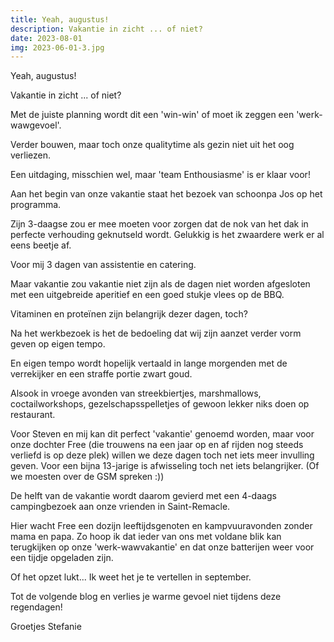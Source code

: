 ```yaml
---
title: Yeah, augustus!
description: Vakantie in zicht ... of niet?
date: 2023-08-01
img: 2023-06-01-3.jpg
---
```


Yeah, augustus!

Vakantie in zicht ... of niet?

Met de juiste planning wordt dit een 'win-win' of moet ik zeggen een 'werk-wawgevoel'.

Verder bouwen, maar toch onze qualitytime als gezin niet uit het oog verliezen.

Een uitdaging, misschien wel, maar 'team Enthousiasme' is er klaar voor!


Aan het begin van onze vakantie staat het bezoek van schoonpa Jos op het programma.

Zijn 3-daagse zou er mee moeten voor zorgen dat de nok van het dak in perfecte verhouding geknutseld wordt.  Gelukkig is het zwaardere werk er al eens beetje af.

Voor mij 3 dagen van assistentie en catering.

Maar vakantie zou vakantie niet zijn als de dagen niet worden afgesloten met een uitgebreide aperitief en een goed stukje vlees op de BBQ.

Vitaminen en proteïnen zijn belangrijk dezer dagen, toch?


Na het werkbezoek is het de bedoeling dat wij zijn aanzet verder vorm geven op eigen tempo.

En eigen tempo wordt hopelijk vertaald in lange morgenden met de verrekijker en een straffe portie zwart goud.  

Alsook in vroege avonden van streekbiertjes, marshmallows, coctailworkshops, gezelschapsspelletjes of gewoon lekker niks doen op restaurant.

Voor Steven en mij kan dit perfect 'vakantie' genoemd worden, maar voor onze dochter Free (die trouwens na een jaar op en af rijden nog steeds verliefd is op deze plek) willen we deze dagen toch net iets meer invulling geven.  Voor een bijna 13-jarige is afwisseling toch net iets  belangrijker. (Of we moesten over de GSM spreken :))


De helft van de vakantie wordt daarom gevierd met een 4-daags campingbezoek aan onze vrienden in Saint-Remacle.

Hier wacht Free een dozijn leeftijdsgenoten en kampvuuravonden zonder mama en papa.
Zo hoop ik dat ieder van ons met voldane blik kan terugkijken op onze 'werk-wawvakantie' en dat onze batterijen weer voor een tijdje opgeladen zijn.

Of het opzet lukt... Ik weet het je te vertellen in september.

Tot de volgende blog en verlies je warme gevoel niet tijdens deze regendagen!

Groetjes Stefanie
